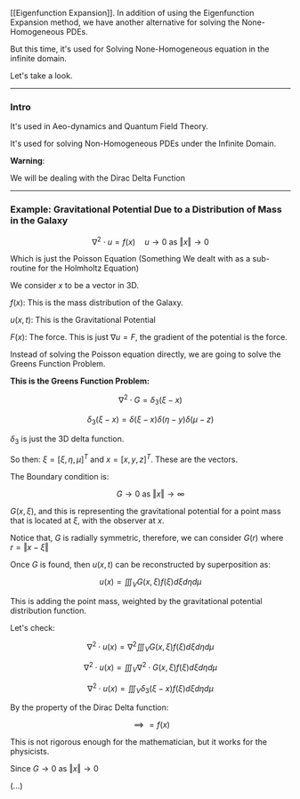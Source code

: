 [[Eigenfunction Expansion]]. 
In addition of using the Eigenfunction Expansion method, we have another alternative for solving the None-Homogeneous PDEs. 

But this time, it's used for Solving None-Homogeneous equation in the infinite domain. 

Let's take a look. 

---
### **Intro**

It's used in Aeo-dynamics and Quantum Field Theory. 

It's used for solving Non-Homogeneous PDEs under the Infinite Domain. 

**Warning**: 

We will be dealing with the Dirac Delta Function 

---
### **Example: Gravitational Potential Due to a Distribution of Mass in the Galaxy**

$$
\nabla^2\cdot u = f(x) \quad u\rightarrow 0 \text{ as } \Vert x\Vert\rightarrow 0
$$

Which is just the Poisson Equation (Something We dealt with as a sub-routine for the Holmholtz Equation)

We consider $x$ to be a vector in 3D. 

$f(x)$: This is the mass distribution of the Galaxy. 

$u(x, t)$: This is the Gravitational Potential 

$F(x)$: The force. This is just $\nabla u = F$, the gradient of the potential is the force. 

Instead of solving the Poisson equation directly, we are going to solve the Greens Function Problem. 

**This is the Greens Function Problem:**

$$
\nabla^2 \cdot G = \delta_3(\xi - x)
$$

$$
\delta_3(\xi - x) = \delta(\xi - x)\delta(\eta - y)\delta(\mu - z)
$$

$\delta_3$ is just the 3D delta function. 

So then: $\xi = [\xi, \eta, \mu]^T$ and $x = [x, y, z]^T$. These are the vectors. 

The Boundary condition is: 

$$
G\rightarrow 0 \text{ as } \Vert x\Vert \rightarrow \infty
$$

$G(x, \xi)$, and this is representing the gravitational potential for a point mass that is located at $\xi$, with the observer at $x$. 

Notice that, $G$ is radially symmetric, therefore, we can consider $G(r)$ where $r = \Vert x - \xi \Vert$

Once $G$ is found, then $u(x, t)$ can be reconstructed by superposition as: 

$$
u(x) = \iiint_V G(x, \xi)f(\xi) d\xi d\eta d\mu
$$

This is adding the point mass, weighted by the gravitational potential distribution function.

Let's check: 

$$
\nabla^2\cdot u(x) = \nabla^2 \iiint_V G(x, \xi)f(\xi)d\xi d\eta d\mu
$$

$$
\nabla^2\cdot u(x) = \iiint_V \nabla^2 \cdot G(x, \xi)f(\xi)d\xi d\eta d\mu
$$

$$
\nabla^2\cdot u(x) = \iiint_V \delta_3(\xi - x)f(\xi)d\xi d\eta d\mu
$$

By the property of the Dirac Delta function: 

$$
\implies = f(x)
$$

This is not rigorous enough for the mathematician, but it works for the physicists. 

Since $G\rightarrow 0$ as $\Vert x\Vert \rightarrow 0$ 

(...)



